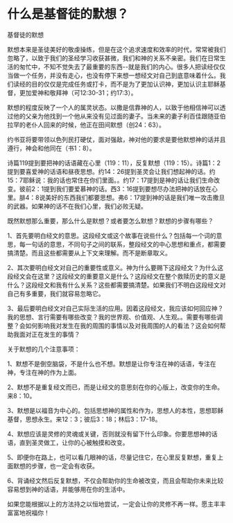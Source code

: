 # 什么是基督徒的默想？



<p>基督徒的默想</p>

<p>默想本来是圣徒美好的敬虔操练，但是在这个追求速度和效率的时代，常常被我们忽略了，以致于我们的圣经学习收获甚微，我们和神的关系不亲密。我们在日常生活的匆忙中，不知不觉失去了最重要的东西--就是我们的内心。很多人把读经仅仅当做一个任务，并没有走心，也没有停下来想一想经文对自己到底意味着什么。我们读经的目的仅仅是完成任务或打卡，而不是为了更加认识神，更加认识主耶稣基督，更加爱神和敬拜神（可12:30-31；约17:3）。</p>

<p>默想的程度反映了一个人的属灵状态。以撒是信靠神的人，以致于他相信神可以透过他的父亲为他找到一个他从来没有见过面的妻子。当未来的妻子利百佳跟随亚伯拉罕的老仆人回来的时候，他正在田间默想（创24：63）。</p>

<p>约书亚将要带领以色列民打硬仗，面对强敌，神对他的要求是要他默想神的话并且遵行，神会和他同在（书1：8）。</p>

<p>诗篇119提到要把神的话语藏在心里（119：11），反复默想（119：15）。诗篇1：2提到要喜爱神的话语和昼夜思想。约14：26提到圣灵会让我们想起神的话。约15：7耶稣说：我的话也常住在你们里面。。约17：17提到是神的话让我们生命改变。彼前2：1提到我们要爱慕神的话。西3：16提到要想尽办法把神的话放在心里。腓4：8说美好的东西我们都要思想。弗6：17提到神的话是我们唯一攻击撒旦的武器。如果神的话不在我们心里，我们必败无疑。</p>

<p>既然默想那么重要，那么什么是默想？或者要怎么默想？默想的步骤有哪些？</p>

<p>1、首先要明白经文的意思。这段经文或这个故事在说些什么？包括每一个词的意思，每一句话的意思，不同句子之间的联系，整段经文的中心思想和重点，都需要搞清楚。而且这些都需要从上下文来理解。而不是断章取义。</p>

<p>2、其次要明白经文对自己的重要性或意义。神为什么要赐下这段经文？为什么这段经文会在这里？这段经文的重要意义是什么？这段经文在整个救赎历史的意义是什么？这段经文和我有什么关系？这些都需要搞清楚。如果我们不明白这段经文对自己有多重要，我们就容易忽略它。</p>

<p>3、最后要明白经文对自己实际生活的应用。因着这段经文，我应该如何回应神？我的思想、言行需要有哪些改变？我的世界观、价值观、人生观。。需要有哪些调整？会如何影响我对发生在我的周围的事情以及对我周围的人的看法？这会如何帮助我面对正在发生的事情？</p>

<p>关于默想的几个注意事项：</p>

<p>1、默想不是倒空脑袋，不是什么也不想。默想是让你专注在神的话语，专注在神，专注在神的作为上面。</p>

<p>2、默想不是重复经文而已，而是让经文的意思刻在你的心版上，改变你的生命。来8：10。</p>

<p>3、默想是以福音为中心的。包括思想神的属性和作为，思想人的本性，思想耶稣基督，思想永生。来12：3；彼后3：18；林后3：17-18。</p>

<p>4、默想应该是灵修的灵魂或关键，否则就没有留下什么印象。你要思想神的话语，直到圣灵做工，让你的心被触摸和改变。</p>

<p>5、即便你在路上，也可以看几眼神的话，尽量记住它，在心里反复默想，重复上面默想的步骤，也一定会有收获。</p>

<p>6、背诵经文然后反复默想，不仅会帮助你的生命被改变，而且会帮助你未来比较容易想到神的话语，并能够用在你的生活中。</p>

<p>如果您能根据以上的方法持之以恒地尝试，一定会让你的灵修不再一样。愿主丰丰富富地祝福你！</p>